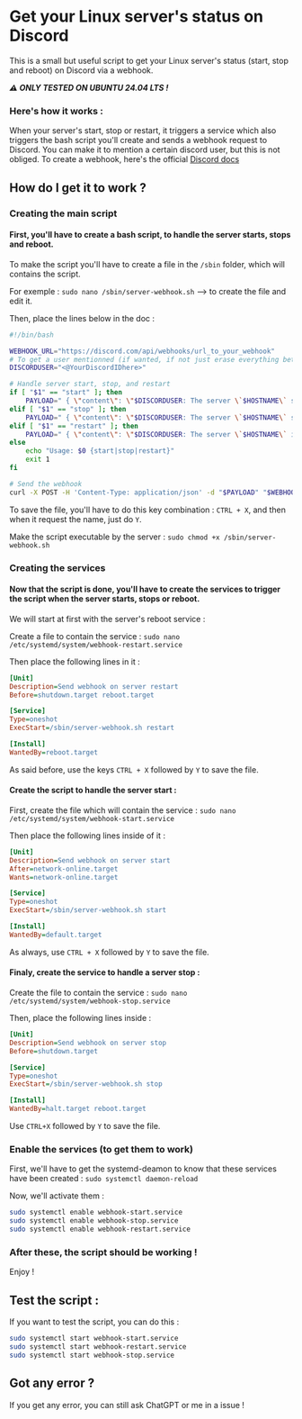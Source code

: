 # Get your Linux server's status on Discord
This is a small but useful script to get your Linux server's status (start, stop and reboot) on Discord via a webhook.

***⚠️ ONLY TESTED ON UBUNTU 24.04 LTS !*** 


### Here's how it works : 
When your server's start, stop or restart, it triggers a service which also triggers the bash script you'll create and sends a webhook request to Discord.
You can make it to mention a certain discord user, but this is not obliged.
To create a webhook, here's the official [Discord docs](https://support.discord.com/hc/en-us/articles/228383668-Intro-to-Webhooks)

## How do I get it to work ?

### Creating the main script
#### First, you'll have to create a bash script, to handle the server starts, stops and reboot.
To make the script you'll have to create a file in the `/sbin` folder, which will contains the script.

For exemple :
`sudo nano /sbin/server-webhook.sh` --> to create the file and edit it.

Then, place the lines below in the doc : 
```bash
#!/bin/bash

WEBHOOK_URL="https://discord.com/api/webhooks/url_to_your_webhook"
# To get a user mentionned (if wanted, if not just erase everything between the "")
DISCORDUSER="<@YourDiscordIDhere>"

# Handle server start, stop, and restart
if [ "$1" == "start" ]; then
    PAYLOAD=" { \"content\": \"$DISCORDUSER: The server \`$HOSTNAME\` started.\" }"
elif [ "$1" == "stop" ]; then
    PAYLOAD=" { \"content\": \"$DISCORDUSER: The server \`$HOSTNAME\` stopped.\" }"
elif [ "$1" == "restart" ]; then
    PAYLOAD=" { \"content\": \"$DISCORDUSER: The server \`$HOSTNAME\` is rebooting.\" }"
else
    echo "Usage: $0 {start|stop|restart}"
    exit 1
fi

# Send the webhook
curl -X POST -H 'Content-Type: application/json' -d "$PAYLOAD" "$WEBHOOK_URL"
```
To save the file, you'll have to do this key combination : `CTRL + X`, and then when it request the name, just do `Y`.

Make the script executable by the server : 
``sudo chmod +x /sbin/server-webhook.sh``

### Creating the services
#### Now that the script is done, you'll have to create the services to trigger the script when the server starts, stops or reboot.
We will start at first with the server's reboot service : 

Create a file to contain the service : `sudo nano /etc/systemd/system/webhook-restart.service`

Then place the following lines in it : 
```ini
[Unit]
Description=Send webhook on server restart
Before=shutdown.target reboot.target

[Service]
Type=oneshot
ExecStart=/sbin/server-webhook.sh restart

[Install]
WantedBy=reboot.target

```
As said before, use the keys `CTRL + X` followed by `Y` to save the file.

#### Create the script to handle the server start :
First, create the file which will contain the service : `sudo nano /etc/systemd/system/webhook-start.service`

Then place the following lines inside of it : 
```ini
[Unit]
Description=Send webhook on server start
After=network-online.target
Wants=network-online.target

[Service]
Type=oneshot
ExecStart=/sbin/server-webhook.sh start

[Install]
WantedBy=default.target

```
As always, use `CTRL + X` followed by `Y` to save the file.

#### Finaly, create the service to handle a server stop : 
Create the file to contain the service : `sudo nano /etc/systemd/system/webhook-stop.service`

Then, place the following lines inside : 
```ini
[Unit]
Description=Send webhook on server stop
Before=shutdown.target

[Service]
Type=oneshot
ExecStart=/sbin/server-webhook.sh stop

[Install]
WantedBy=halt.target reboot.target

```
Use `CTRL+X` followed by `Y` to save the file.

### Enable the services (to get them to work)
First, we'll have to get the systemd-deamon to know that these services have been created : `sudo systemctl daemon-reload`

Now, we'll activate them : 
```bash
sudo systemctl enable webhook-start.service
sudo systemctl enable webhook-stop.service
sudo systemctl enable webhook-restart.service
```

### After these, the script should be working ! 
Enjoy !


## Test the script : 
If you want to test the script, you can do this : 
```bash
sudo systemctl start webhook-start.service
sudo systemctl start webhook-restart.service
sudo systemctl start webhook-stop.service
```

## Got any error ? 
If you get any error, you can still ask ChatGPT or me in a issue !
